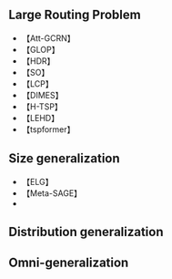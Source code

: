 ## Large Routing Problem
- 【Att-GCRN】
- 【GLOP】
- 【HDR】
- 【SO】
- 【LCP】
- 【DIMES】
- 【H-TSP】
- 【LEHD】
- 【tspformer】
## Size generalization
- 【ELG】
- 【Meta-SAGE】
- 


## Distribution generalization



## Omni-generalization




